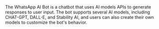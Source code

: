 The WhatsApp AI Bot is a chatbot that uses AI models APIs to generate responses to user input. The bot supports several AI models, including CHAT-GPT, DALL-E, and Stability AI, and users can also create their own models to customize the bot's behavior.